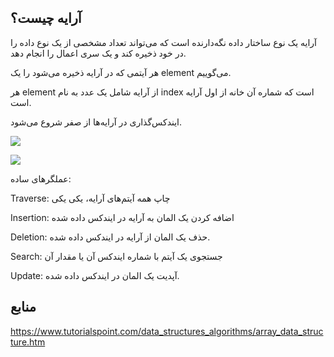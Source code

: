 آرایه چیست؟
---
آرایه یک نوع ساختار داده  نگه‌دارنده 
است که می‌تواند تعداد مشخصی از 
یک نوع داده‌ را در خود ذخیره کند
و یک سری اعمال را انجام دهد.

هر آیتمی که در آرایه ذخیره می‌شود را یک 
element
می‌گوییم.

هر 
element 
از آرایه شامل یک عدد به نام 
index
است که شماره آن خانه از اول آرایه است.

ایندکس‌گذاری در آرایه‌ها از صفر شروع می‌شود.



![](https://www.tutorialspoint.com/data_structures_algorithms/images/array_declaration.jpg)


![](https://www.tutorialspoint.com/data_structures_algorithms/images/array_representation.jpg)



عملگرهای ساده:

Traverse:
 چاپ همه آیتم‌های آرایه، یکی یکی
 
 Insertion:
 اضافه کردن یک المان به آرایه
 در ایندکس داده شده
 
 Deletion:
 حذف یک المان از آرایه در ایندکس داده شده.
 
 Search:
 جستجوی یک آیتم با شماره ایندکس آن یا مقدار آن
 
 Update:
 آپدیت یک المان در ایندکس داده شده.
 
 
 
 
 
 
 منابع
 ---
 
 https://www.tutorialspoint.com/data_structures_algorithms/array_data_structure.htm